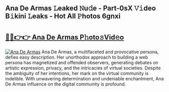 ## Ana De Armas 𝙻eaked 𝙽u𝚍e - Part-0sX 𝚅𝚒deo B𝚒kini 𝙻eaks - Hot All 𝙿hotos 6gnxi

# <h2><a href="http://ld3z5a.urlbe.top/?page=Ana+De+Armas">🔗🔗👉👉 Ana De Armas P𝚑oto𝚜Vid𝚎o</a></h2>

[![Ana De Armas](https://i.imgur.com/eBuTRDB.gif)](http://ld3z5a.urlbe.top/?page=Ana+De+Armas)
Ana De Armas, a multifaceted and provocative persona, defies easy description. Her unorthodox approach to building a web persona has magnetized and offended observers, generating debates on artistic expression, privacy, and the intricacies of virtual societies. Despite the ambiguity of her intentions, her mark on the virtual community is indelible. With unwavering determination and undeniable enchantment, Ana De Armas influence on the digital community is profound.
